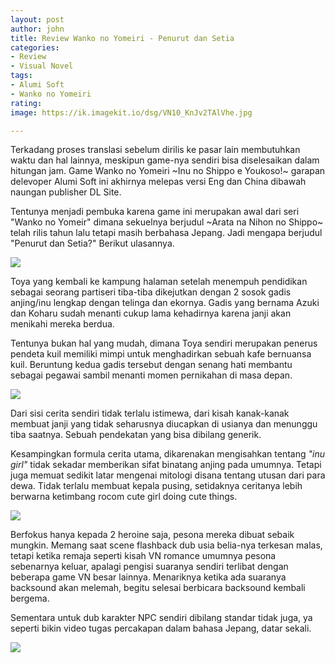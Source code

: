 ```yaml
---
layout: post
author: john
title: Review Wanko no Yomeiri - Penurut dan Setia
categories:
- Review
- Visual Novel
tags:
- Alumi Soft
- Wanko no Yomeiri
rating: 
image: https://ik.imagekit.io/dsg/VN10_KnJv2TAlVhe.jpg

---
```

Terkadang proses translasi sebelum dirilis ke pasar lain membutuhkan waktu dan hal lainnya, meskipun game-nya sendiri bisa diselesaikan dalam hitungan jam. Game Wanko no Yomeiri \~Inu no Shippo e Youkoso!\~ garapan delevoper Alumi Soft ini akhirnya melepas versi Eng dan China dibawah naungan publisher DL Site.

Tentunya menjadi pembuka karena game ini merupakan awal dari seri "Wanko no Yomeir" dimana sekuelnya berjudul \~Arata na Nihon no Shippo\~ telah rilis tahun lalu tetapi masih berbahasa Jepang. Jadi mengapa berjudul "Penurut dan Setia?" Berikut ulasannya.

![](https://ik.imagekit.io/dsg/VN2_FsKpSMmalA8.jpg)

Toya yang kembali ke kampung halaman setelah menempuh pendidikan sebagai seorang partiseri tiba-tiba dikejutkan dengan 2 sosok gadis anjing/inu lengkap dengan telinga dan ekornya. Gadis yang bernama Azuki dan Koharu sudah menanti cukup lama kehadirnya karena janji akan menikahi mereka berdua.

Tentunya bukan hal yang mudah, dimana Toya sendiri merupakan penerus pendeta kuil memiliki mimpi untuk menghadirkan sebuah kafe bernuansa kuil. Beruntung kedua gadis tersebut dengan senang hati membantu sebagai pegawai sambil menanti momen pernikahan di masa depan.

![](https://ik.imagekit.io/dsg/VN4_m2noEbJm6cr.jpg)

Dari sisi cerita sendiri tidak terlalu istimewa, dari kisah kanak-kanak membuat janji yang tidak seharusnya diucapkan di usianya dan menunggu tiba saatnya. Sebuah pendekatan yang bisa dibilang generik.

Kesampingkan formula cerita utama, dikarenakan mengisahkan tentang _"inu girl"_ tidak sekadar memberikan sifat binatang anjing pada umumnya. Tetapi juga memuat sedikit latar mengenai mitologi disana tentang utusan dari para dewa. Tidak terlalu membuat kepala pusing, setidaknya ceritanya lebih berwarna ketimbang rocom cute girl doing cute things.

![](https://ik.imagekit.io/dsg/VN9_7FFmW2Vp8wl.jpg)

Berfokus hanya kepada 2 heroine saja, pesona mereka dibuat sebaik mungkin. Memang saat scene flashback dub usia belia-nya terkesan malas, tetapi ketika remaja seperti kisah VN romance umumnya pesona sebenarnya keluar, apalagi pengisi suaranya sendiri terlibat dengan beberapa game VN besar lainnya. Menariknya ketika ada suaranya backsound akan melemah, begitu selesai berbicara backsound kembali bergema.

Sementara untuk dub karakter NPC sendiri dibilang standar tidak juga, ya seperti bikin video tugas percakapan dalam bahasa Jepang, datar sekali.

![](https://ik.imagekit.io/dsg/VN3_FCWKLcVSKq_.jpg)